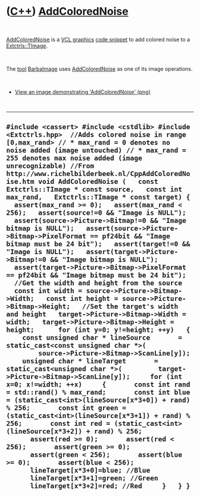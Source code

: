 



 

 

 

 

 

([C++](Cpp.htm)) [AddColoredNoise](CppAddColoredNoise.htm)
==========================================================

 

[AddColoredNoise](CppAddColoredNoise.htm) is a [VCL
graphics](CppVclGraphics.htm) [code snippet](CppVclCodeSnippets.htm) to
add colored noise to a [Extctrls::TImage](CppTImage.htm).

 

The [tool](Tools.htm) [BarbaImage](ToolBarbaImage.htm) uses
[AddColoredNoise](CppAddColoredNoise.htm) as one of its image
operations.

 

-   [View an image demonstrating
    'AddColoredNoise' (png)](CppAddColoredNoise.png)

 

  -----------------------------------------------------------------------------------------------------------------------------------------------------------------------------------------------------------------------------------------------------------------------------------------------------------------------------------------------------------------------------------------------------------------------------------------------------------------------------------------------------------------------------------------------------------------------------------------------------------------------------------------------------------------------------------------------------------------------------------------------------------------------------------------------------------------------------------------------------------------------------------------------------------------------------------------------------------------------------------------------------------------------------------------------------------------------------------------------------------------------------------------------------------------------------------------------------------------------------------------------------------------------------------------------------------------------------------------------------------------------------------------------------------------------------------------------------------------------------------------------------------------------------------------------------------------------------------------------------------------------------------------------------------------------------------------------------------------------------------------------------------------------------------------------------------------------------------------------------------------------------------------------------------------------------------------------------------------------------------------------------------------------------------------------------------------------------------------
  ` #include <cassert> #include <cstdlib> #include <Extctrls.hpp>  //Adds colored noise in range [0,max_rand> // * max_rand = 0 denotes no noise added (image untouched) // * max_rand = 255 denotes max noise added (image unrecognizable) //From http://www.richelbilderbeek.nl/CppAddColoredNoise.htm void AddColoredNoise (   const Extctrls::TImage * const source,   const int max_rand,   Extctrls::TImage * const target) {   assert(max_rand >= 0);   assert(max_rand < 256);   assert(source!=0 && "Image is NULL");   assert(source->Picture->Bitmap!=0 && "Image bitmap is NULL");   assert(source->Picture->Bitmap->PixelFormat == pf24bit && "Image bitmap must be 24 bit");   assert(target!=0 && "Image is NULL");   assert(target->Picture->Bitmap!=0 && "Image bitmap is NULL");   assert(target->Picture->Bitmap->PixelFormat == pf24bit && "Image bitmap must be 24 bit");   //Get the width and height from the source   const int width = source->Picture->Bitmap->Width;   const int height = source->Picture->Bitmap->Height;   //Set the target's width and height   target->Picture->Bitmap->Width = width;   target->Picture->Bitmap->Height = height;      for (int y=0; y!=height; ++y)   {     const unsigned char * lineSource       = static_cast<const unsigned char *>(         source->Picture->Bitmap->ScanLine[y]);     unsigned char * lineTarget       = static_cast<unsigned char *>(         target->Picture->Bitmap->ScanLine[y]);     for (int x=0; x!=width; ++x)     {       const int rand = std::rand() % max_rand;       const int blue = (static_cast<int>(lineSource[x*3+0]) + rand) % 256;       const int green = (static_cast<int>(lineSource[x*3+1]) + rand) % 256;       const int red = (static_cast<int>(lineSource[x*3+2]) + rand) % 256;       assert(red >= 0);       assert(red < 256);       assert(green >= 0);       assert(green < 256);       assert(blue >= 0);       assert(blue < 256);       lineTarget[x*3+0]=blue; //Blue       lineTarget[x*3+1]=green; //Green       lineTarget[x*3+2]=red; //Red     }   } } `
  -----------------------------------------------------------------------------------------------------------------------------------------------------------------------------------------------------------------------------------------------------------------------------------------------------------------------------------------------------------------------------------------------------------------------------------------------------------------------------------------------------------------------------------------------------------------------------------------------------------------------------------------------------------------------------------------------------------------------------------------------------------------------------------------------------------------------------------------------------------------------------------------------------------------------------------------------------------------------------------------------------------------------------------------------------------------------------------------------------------------------------------------------------------------------------------------------------------------------------------------------------------------------------------------------------------------------------------------------------------------------------------------------------------------------------------------------------------------------------------------------------------------------------------------------------------------------------------------------------------------------------------------------------------------------------------------------------------------------------------------------------------------------------------------------------------------------------------------------------------------------------------------------------------------------------------------------------------------------------------------------------------------------------------------------------------------------------------------

 

 

 

 

 





 




